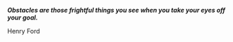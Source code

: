 _**Obstacles are those frightful things you see when you take your eyes off your goal.**_

Henry Ford
